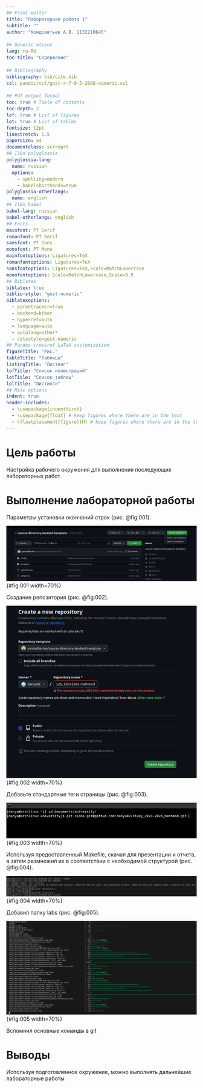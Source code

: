 ```yaml
---
## Front matter
title: "Лабораторная работа 1"
subtitle: ""
author: "Кондравтьев А.В. 1132210645"

## Generic otions
lang: ru-RU
toc-title: "Содержание"

## Bibliography
bibliography: bib/cite.bib
csl: pandoc/csl/gost-r-7-0-5-2008-numeric.csl

## Pdf output format
toc: true # Table of contents
toc-depth: 2
lof: true # List of figures
lot: true # List of tables
fontsize: 12pt
linestretch: 1.5
papersize: a4
documentclass: scrreprt
## I18n polyglossia
polyglossia-lang:
  name: russian
  options:
	- spelling=modern
	- babelshorthands=true
polyglossia-otherlangs:
  name: english
## I18n babel
babel-lang: russian
babel-otherlangs: english
## Fonts
mainfont: PT Serif
romanfont: PT Serif
sansfont: PT Sans
monofont: PT Mono
mainfontoptions: Ligatures=TeX
romanfontoptions: Ligatures=TeX
sansfontoptions: Ligatures=TeX,Scale=MatchLowercase
monofontoptions: Scale=MatchLowercase,Scale=0.9
## Biblatex
biblatex: true
biblio-style: "gost-numeric"
biblatexoptions:
  - parentracker=true
  - backend=biber
  - hyperref=auto
  - language=auto
  - autolang=other*
  - citestyle=gost-numeric
## Pandoc-crossref LaTeX customization
figureTitle: "Рис."
tableTitle: "Таблица"
listingTitle: "Листинг"
lofTitle: "Список иллюстраций"
lotTitle: "Список таблиц"
lolTitle: "Листинги"
## Misc options
indent: true
header-includes:
  - \usepackage{indentfirst}
  - \usepackage{float} # keep figures where there are in the text
  - \floatplacement{figure}{H} # keep figures where there are in the text
---
```


# Цель работы

Настройка рабочего окружения для выполнения последующих лабораторных работ.


# Выполнение лабораторной работы

Параметры установки окончаний строк (рис. @fig:001).

![Параметры установки окончаний строк](image/1.png){#fig:001 width=70%}

Создание репозитория (рис. @fig:002).

![Создание репозитория](image/2.png){#fig:002 width=70%}

Добавьте стандартные теги страницы (рис. @fig:003).

![Добавьте стандартные теги страницы](image/3.png){#fig:003 width=70%}

Используя предоставленный Makefile, скачал для презентации и отчета,
а затем размножил их в соответствии с необходимой структурой (рис. @fig:004).

![Создание нужной структуры директорий](image/4.png){#fig:004 width=70%}

Добавил папку labs (рис. @fig:005).

![Измененные файлы](image/5.png){#fig:005 width=70%}

Вспомнил основные команды в git

# Выводы

Используя подготовленное окружение, можно выполнять дальнейшие лабораторные работы.
